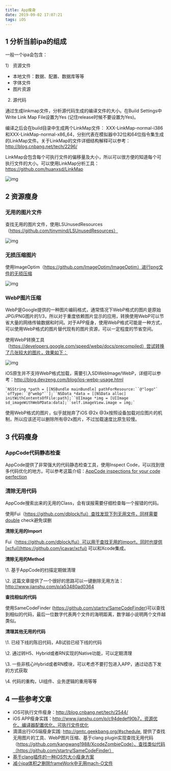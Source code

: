 ```yaml
---
title: App瘦身
date: 2019-09-02 17:07:21
tags: iOS
---
```


## 1 分析当前ipa的组成

一般一个ipa会包含：

1） 资源文件

- 本地文件：数据、配置、数据库等等
- 字体文件
- 图片资源

2)  源代码

通过生成linkmap文件，分析源代码生成的编译文件的大小。在Build Settings中Write Link Map File设置为Yes (记住release时候不要设置为Yes)。

 

编译之后会在build目录中生成两个LinkMap文件： XXX-LinkMap-normal-i386和XXX-LinkMap-normal-x86_64，分别代表在模拟器中32位和64位指令集生成的LinkMap文件。关于LinkMap的文件详细结构解释可以参考：http://blog.cnbang.net/tech/2296/

LinkMap会包含每个可执行文件的偏移量及大小，所以可以很方便的知道每个可执行文件的大小。可以使用LinkMap分析工具：https://github.com/huanxsd/LinkMap

![img](https://images2017.cnblogs.com/blog/746857/201709/746857-20170906191955007-1995207350.png)

 

## 2 资源瘦身

### 无用的图片文件

查找无用的图片文件，使用LSUnusedResources（https://github.com/tinymind/LSUnusedResources）

![img](https://github.com/tinymind/LSUnusedResources/raw/master/LSUnusedResourcesExample.gif)

 

### 无损压缩图片

使用ImageOptim（https://github.com/ImageOptim/ImageOptim）进行png文件的无损压缩

![img](https://images2017.cnblogs.com/blog/746857/201709/746857-20170906192458647-804731014.png)

 

### WebP图片压缩

WebP是Google提供的一种图片编码格式，通常情况下WebP格式的图片是原始JPG/PNG图片的1/3，所以对于重度依赖图片显示的应用，转换使用WebP可以节省大量的网络传输数据和时间。对于APP瘦身，使用WebP格式可能是一种方式，可以使用WebP格式的图片替代现有的图片资源，可以一定程度的节省空间。

使用WebP转换工具（https://developers.google.com/speed/webp/docs/precompiled）尝试转换了几张较大的图片，效果如下：

![img](https://images2017.cnblogs.com/blog/746857/201709/746857-20170906192710054-1516701797.png)

 

iOS原生并不支持WebP格式加载，需要引入SDWebImage/WebP，详细可以参考：http://blog.devzeng.com/blog/ios-webp-usage.html

```
`NSString *path = [[NSBundle mainBundle] pathForResource:``@"logo"` `ofType:``@"webp"``];``NSData *data = [[NSData alloc] initWithContentsOfFile:path];``UIImage *img = [UIImage sd_imageWithWebPData:data];``self.imageView.image = img;`
```

使用WebP格式的图片，似乎就抛弃了iOS @2x @3x按照设备加载对应图片的机制，所以应该还可以删除所有@2x图片，不过加载速度比原生较慢。

 

## 3 代码瘦身

### AppCode代码静态检查

AppCode提供了非常强大的代码静态检查工具，使用Inspect Code，可以找到很多代码优化的地方。可以参考这篇介绍：[AppCode inspections for your code perfection](https://blog.jetbrains.com/objc/2014/01/appcode-inspections-for-your-code-perfection/)

 

### 清除无用代码

AppCode搜索出来的无用的Class，会有误报需要仔细检查每一个报错的代码。

使用Fui（https://github.com/dblock/fui）查找发现下列无用文件，同样需要double check避免误删

 

**清除无用的Import**

Fui（https://github.com/dblock/fui）可以用于查找无用的import，同时也提供[xcfui](https://github.com/jcavar/xcfui) 可以和Xcode集成。

 

**清除无用的Method**

\1. 基于AppCode的扫描定期做清理

\2. 这篇文章提供了一个很好的思路可以一键删除无用方法：http://www.jianshu.com/p/a53480ad0364

 

**查找相似的代码**

使用SameCodeFinder (https://github.com/startry/SameCodeFinder)可以查找到相似的代码，最后一位数字代表两个文件的海明距离，数字越小说明两个文件越类似。

 

 

**清理其他无用的代码** 

\1. 已经下线的陈旧代码，AB试验已经下线的代码

\2. 通过转H5、Hybrid或者RN实现的Native功能，可以定期清理

\3. 一些非核心Hybrid或者RN模块，可以考虑不要打包进入APP，通过动态下发的方式获取

\4. 代码的重构，UI组件、业务逻辑的重用等等

##  

## 4 一些参考文章

- iOS可执行文件瘦身：http://blog.cnbang.net/tech/2544/
- iOS APP瘦身实践：http://www.jianshu.com/p/c94dedef90b7，资源优化、编译器配置优化、可执行文件优化
- 滴滴出行iOS端瘦身实践: http://gmtc.geekbang.org/#schedule, 提供了查找无用图片的工具、WebP图片压缩、基于clang plugin实现查找无用代码（https://github.com/kangwang1988/XcodeZombieCode）、查找类似代码（https://github.com/startry/SameCodeFinder）
- [基于clang插件的一种iOS包大小瘦身方案](http://mp.weixin.qq.com/s?__biz=MzA3ODg4MDk0Ng==&mid=2651112856&idx=1&sn=b2c74c62a10b4c9a4e7538d1ad7eb739)
- [减小ipa体积之删除frameWork中无用mach-O文件](http://jaq.alibaba.com/community/art/show?articleid=229)